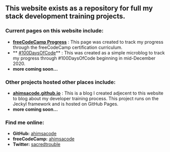This website exists as a repository for full my stack development training projects.
---
### Current pages on this website include:
- **[freeCodeCamp Progress](/fcc/)**
: This page was created to track my progress through the freeCodeCamp certification curriculum.
- ** [#100DaysOfCode](/100daysofcode/)**
: This was created as a simple microblog to track my progress through #100DaysOfCode beginning in mid-December 2020.
- **more coming soon...**

### Other projects hosted other places include:
- **[ahimsacode.github.io](https://ahimsacode.github.io)**
: This is a blog I created adjecent to this website to blog about my developer training process. This project runs on the Jeckyl framework and is hosted on GitHub Pages.
- **more coming soon...**


### Find me online:
- **GitHub:** [ahimsacode](https://github.com/ahimsacode)
- **freeCodeCamp:** [ahimsacode](https://www.freecodecamp.org/ahimsacode)
- **Twitter:** [sacredtrouble](https://twitter.com/sacredtrouble)
